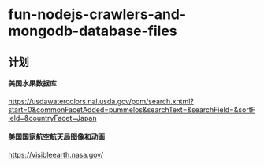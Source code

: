 # fun-nodejs-crawlers-and-mongodb-database-files

## 计划
#### 美国水果数据库
https://usdawatercolors.nal.usda.gov/pom/search.xhtml?start=0&commonFacetAdded=pummelos&searchText=&searchField=&sortField=&countryFacet=Japan



#### 美国国家航空航天局图像和动画
https://visibleearth.nasa.gov/
